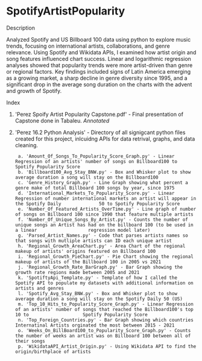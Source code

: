 # SpotifyArtistPopularity
Description

Analyzed Spotify and US Billboard 100 data using python to explore music trends, focusing on international artists, collaborations, and genre relevance. Using Spotify and Wikidata APIs, I examined how artist origin and song features influenced chart success. Linear and logarithmic regression analyses showed that popularity trends were more artist-driven than genre or regional factors. Key findings included signs of Latin America emerging as a growing market, a sharp decline in genre diversity since 1995, and a significant drop in the average song duration on the charts with the advent and growth of Spotify.

Index
1. 'Perez Spoify Artist Popularity Capstone.pdf' - Final presentation of Capstone done in Tabaleu. *Annotated*
2. 'Perez 16.2 Python Analysis' - Directory of all signigcant python files created for this project, inlcuidng APIs for data retrival, graphs, and data cleaning.

        a. 'Amount_Of_Songs_To_Popularity_Score_Graph.py' - Linear Regression of an artists' number of songs on Billboard100 to Spotify Popularity Score
        b. 'Billboard100_Avg_Stay_BNW.py' - Box and Whisker plot to show average duration a song will stay on the Billboard100
        c. 'Genre_History_Graph.py' - Line Graph showing what percent a genre make of total Billboard 100 songs by year, since 1975 
        d. 'International_Markets_To_Popularity_Score.py' - Linear Regression of number international markets an artist will appear in the Spotify Daily              50 to Spotify Popularity Score
        e. 'Number_Of_Featured_Artists_OverTime.py' - Line graph of number of songs on Billboard 100 since 1990 that feature multiple artists
        f. 'Number_Of_Unique_Songs_By_Artist.py' - Counts the number of unique songs an Artist has had on the billboard 100 (to be used in a linear                   regression model later)
        g. 'Parsed_Artist_Names.py' - Code that parses artists names so that songs with mutliple artists can ID each unique artist
        h. 'Regional_Growth_AreaChart.py' - Area Chart of the regional makeup of artists' origins featured on Billboard 100 
        i. 'Regional_Growth_PieChart.py' - Pie Chart showing the regional makeup of artists of the Billboard 100 in 2005 vs 2021
        j. 'Regional_Growth_Rate_BarGraph.py' - Bar Graph showing the growth rate regions made between 2005 and 2021
        k. 'SpotiftyApi_Template.py' - Template of how I called the Spotify API to populate my datasets with additional information on artists and genres
        l. 'Spotify_Avg_Stay_BNW.py' - Box and Whisker plot to show average duration a song will stay on the Spotify Daily 50 (US)
        m. 'Top_10_Hits_to_Popularity_Score_Graph.py' - Linear Regression of an artists' number of songs that reached the Billboard100's top 10 to                    Spotify Popularity Score
        n. 'Top_Foreign_Countries.py' - Bar Graph showing which countries Internatinal Artists orginated the most between 2015 - 2021
        o. 'Weeks_On_BillBoard100_to_Popularity_Score_Graph.py' - Counts the number of weeks an artist was on Billboard 100 between all of their songs 
        p. 'WikidataAPI_Artist_Origin.py' - Using Wikidata API to find the origin/birthplace of artists


